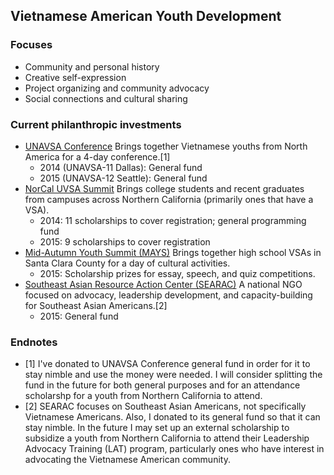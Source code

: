 ## Vietnamese American Youth Development

### Focuses
- Community and personal history
- Creative self-expression
- Project organizing and community advocacy
- Social connections and cultural sharing

### Current philanthropic investments
- [UNAVSA Conference](http://conference.unavsa.org) Brings together Vietnamese youths from North America for a 4-day conference.[1]
  - 2014 (UNAVSA-11 Dallas): General fund
  - 2015 (UNAVSA-12 Seattle): General fund
- [NorCal UVSA Summit](http://summit.norcaluvsa.org) Brings college students and recent graduates from campuses across Northern California (primarily ones that have a VSA).
  - 2014: 11 scholarships to cover registration; general programming fund
  - 2015: 9 scholarships to cover registration
- [Mid-Autumn Youth Summit (MAYS)](https://www.facebook.com/events/474512559395601) Brings together high school VSAs in Santa Clara County for a day of cultural activities.
  - 2015: Scholarship prizes for essay, speech, and quiz competitions.
- [Southeast Asian Resource Action Center (SEARAC)](http://www.searac.org) A national NGO focused on advocacy, leadership development, and capacity-building for Southeast Asian Americans.[2]
  - 2015: General fund

### Endnotes
- [1] I've donated to UNAVSA Conference general fund in order for it to stay nimble and use the money were needed. I will consider splitting the fund in the future for both general purposes and for an attendance scholarshp for a youth from Northern California to attend.
- [2] SEARAC focuses on Southeast Asian Americans, not specifically Vietnamese Americans. Also, I donated to its general fund so that it can stay nimble. In the future I may set up an external scholarship to subsidize a youth from Northern California to attend their Leadership Advocacy Training (LAT) program, particularly ones who have interest in advocating the Vietnamese American community.

